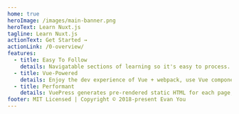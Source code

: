```yaml
---
home: true
heroImage: /images/main-banner.png
heroText: Learn Nuxt.js
tagline: Learn Nuxt.js
actionText: Get Started →
actionLink: /0-overview/
features:
  - title: Easy To Follow
    details: Navigatable sections of learning so it's easy to process.
  - title: Vue-Powered
    details: Enjoy the dev experience of Vue + webpack, use Vue components in markdown, and develop custom themes with Vue.
  - title: Performant
    details: VuePress generates pre-rendered static HTML for each page, and runs as an SPA once a page is loaded.
footer: MIT Licensed | Copyright © 2018-present Evan You
---
```


